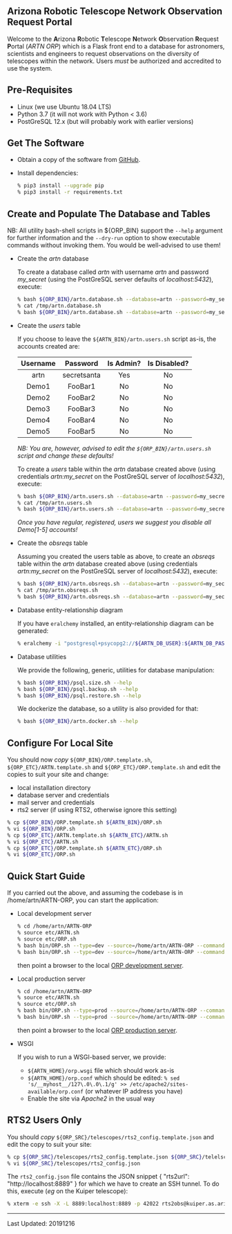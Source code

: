 Arizona Robotic Telescope Network Observation Request Portal
------------------------------------------------------------

Welcome to the **A**rizona **R**obotic **T**elescope **N**etwork **O**bservation **R**equest 
**P**ortal (*ARTN ORP*) which is a Flask front end to a database for astronomers, scientists and engineers to request
observations on the diversity of telescopes within the network. Users *must* be authorized and accredited 
to use the system.

## Pre-Requisites

* Linux (we use Ubuntu 18.04 LTS)
* Python 3.7 (it will not work with Python < 3.6)
* PostGreSQL 12.x (but will probably work with earlier versions)

## Get The Software

* Obtain a copy of the software from [GitHub](https://github.com/pndaly/ARTN-ORP).

* Install dependencies:

    ```bash
    % pip3 install --upgrade pip
    % pip3 install -r requirements.txt
    ```

## Create and Populate The Database and Tables

NB: All utility bash-shell scripts in ${ORP_BIN} support the `--help` argument for further information 
and the `--dry-run` option to show executable commands without invoking them. You would be well-advised
to use them!

* Create the *artn* database

    To create a database called *artn* with username *artn* and password *my_secret* (using the 
    PostGreSQL server defaults of *localhost:5432*), execute:
    
    ```bash
    % bash ${ORP_BIN}/artn.database.sh --database=artn --password=my_secret --username=artn --dry-run
    % cat /tmp/artn.database.sh
    % bash ${ORP_BIN}/artn.database.sh --database=artn --password=my_secret --username=artn
    ```
      
* Create the *users* table

    If you choose to leave the `${ARTN_BIN}/artn.users.sh` script as-is, the accounts created are:
    
    | Username      | Password      | Is Admin? | Is Disabled? |
    |:-------------:|:-------------:|:---------:|:------------:|
    | artn          | secretsanta   | Yes       | No           |
    | Demo1         | FooBar1       | No        | No           |
    | Demo2         | FooBar2       | No        | No           |
    | Demo3         | FooBar3       | No        | No           |
    | Demo4         | FooBar4       | No        | No           |
    | Demo5         | FooBar5       | No        | No           |
    
    *NB: You are, however, advised to edit the `${ORP_BIN}/artn.users.sh` script and change these defaults!*
    
    To create a *users* table within the *artn* database created above (using credentials
    *artn:my_secret* on the PostGreSQL server of *localhost:5432*), execute:
    
    ```bash
    % bash ${ORP_BIN}/artn.users.sh --database=artn --password=my_secret --username=artn --dry-run
    % cat /tmp/artn.users.sh
    % bash ${ORP_BIN}/artn.users.sh --database=artn --password=my_secret --username=artn
    ```

    *Once you have regular, registered, users we suggest you *disable* all Demo[1-5] accounts!*

* Create the *obsreqs* table

    Assuming you created the users table as above, to create an *obsreqs* table within the *artn* database 
    created above (using credentials *artn:my_secret* on the PostGreSQL server of *localhost:5432*), execute:
    
    ```bash
    % bash ${ORP_BIN}/artn.obsreqs.sh --database=artn --password=my_secret --username=artn --dry-run
    % cat /tmp/artn.obsreqs.sh
    % bash ${ORP_BIN}/artn.obsreqs.sh --database=artn --password=my_secret --username=artn
    ```

* Database entity-relationship diagram 

    If you have `eralchemy` installed, an entity-relationship diagram can be generated:
    
    ```bash
    % eralchemy -i "postgresql+psycopg2://${ARTN_DB_USER}:${ARTN_DB_PASS}@${ARTN_DB_HOST}:${ARTN_DB_PORT}/${ARTN_DB_NAME}" -o ${ARTN_DB_NAME}.pdf
    ```

* Database utilities

    We provide the following, generic, utilities for database manipulation:
    
    ```bash
    % bash ${ORP_BIN}/psql.size.sh --help
    % bash ${ORP_BIN}/psql.backup.sh --help
    % bash ${ORP_BIN}/psql.restore.sh --help
    ```

    We dockerize the database, so a utility is also provided for that:
    
    ```bash
    % bash ${ORP_BIN}/artn.docker.sh --help
    ```

## Configure For Local Site

You should now *copy* `${ORP_BIN}/ORP.template.sh`, `${ORP_ETC}/ARTN.template.sh` and `${ORP_ETC}/ORP.template.sh` 
and edit the copies to suit your site and change:

   - local installation directory
   - database server and credentials
   - mail server and credentials
   - rts2 server (if using RTS2, otherwise ignore this setting)

```bash
% cp ${ORP_BIN}/ORP.template.sh ${ARTN_BIN}/ORP.sh
% vi ${ORP_BIN}/ORP.sh
% cp ${ORP_ETC}/ARTN.template.sh ${ARTN_ETC}/ARTN.sh
% vi ${ORP_ETC}/ARTN.sh
% cp ${ORP_ETC}/ORP.template.sh ${ARTN_ETC}/ORP.sh
% vi ${ORP_ETC}/ORP.sh
```

## Quick Start Guide

If you carried out the above, and assuming the codebase is in /home/artn/ARTN-ORP, you can start the application:

* Local development server

    ```bash
    % cd /home/artn/ARTN-ORP
    % source etc/ARTN.sh
    % source etc/ORP.sh
    % bash bin/ORP.sh --type=dev --source=/home/artn/ARTN-ORP --command=start --dry-run
    % bash bin/ORP.sh --type=dev --source=/home/artn/ARTN-ORP --command=start
    ```
    
    then point a browser to the local [ORP development server](http://localhost:5000/orp).
    
* Local production server

    ```bash
    % cd /home/artn/ARTN-ORP
    % source etc/ARTN.sh
    % source etc/ORP.sh
    % bash bin/ORP.sh --type=prod --source=/home/artn/ARTN-ORP --command=start --dry-run
    % bash bin/ORP.sh --type=prod --source=/home/artn/ARTN-ORP --command=start
    ```
    
    then point a browser to the local [ORP production server](http://localhost:7500/orp).
    
* WSGI

    If you wish to run a WSGI-based server, we provide:

    * `${ARTN_HOME}/orp.wsgi` file which should work as-is
    * `${ARTN_HOME}/orp.conf` which should be edited: 
        `% sed 's/__myhost__/127\.0\.0\.1/g' >> /etc/apache2/sites-available/orp.conf` (or whatever IP address you have)
    * Enable the site via *Apache2* in the usual way

## RTS2 Users Only

You should *copy* `${ORP_SRC}/telescopes/rts2_config.template.json` and edit the copy to suit your site:

```bash
% cp ${ORP_SRC}/telescopes/rts2_config.template.json ${ORP_SRC}/telelscopes/rts2_config.json
% vi ${ORP_SRC}/telescopes/rts2_config.json
```

The `rts2_config.json` file contains the JSON snippet { "rts2url": "http://localhost:8889" }
for which we have to create an SSH tunnel. To do this, execute (*eg* on the Kuiper telescope):

```bash
% xterm -e ssh -X -L 8889:localhost:8889 -p 42022 rts2obs@kuiper.as.arizona.edu &
```

------------------------------------------------------------

Last Updated: 20191216
